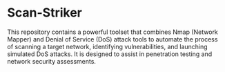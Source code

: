 # Scan-Striker
This repository contains a powerful toolset that combines Nmap (Network Mapper) and Denial of Service (DoS) attack tools to automate the process of scanning a target network, identifying vulnerabilities, and launching simulated DoS attacks. It is designed to assist in penetration testing and network security assessments.
